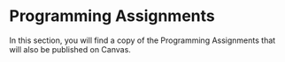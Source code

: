 # Programming Assignments

In this section, you will find a copy of the Programming Assignments that will also be published on Canvas.